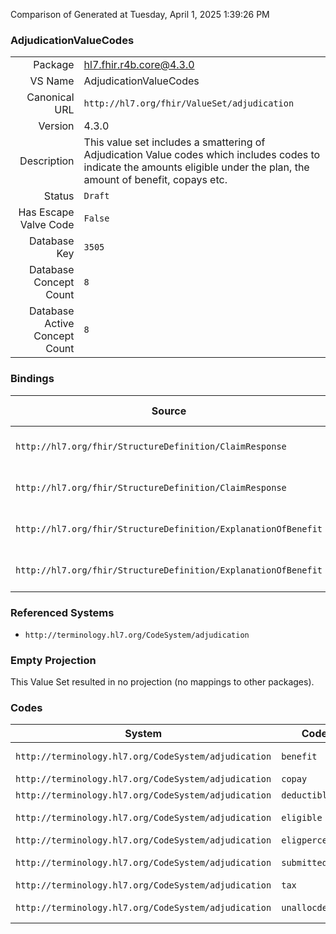 Comparison of 
Generated at Tuesday, April 1, 2025 1:39:26 PM

### AdjudicationValueCodes

|      |     |
| ---: | --- |
| Package | hl7.fhir.r4b.core@4.3.0 |
| VS Name | AdjudicationValueCodes |
| Canonical URL | `http://hl7.org/fhir/ValueSet/adjudication` |
| Version | 4.3.0 |
| Description | This value set includes a smattering of Adjudication Value codes which includes codes to indicate the amounts eligible under the plan, the amount of benefit, copays etc. |
| Status | `Draft` |
| Has Escape Valve Code | `False` |
| Database Key | `3505` |
| Database Concept Count | `8` |
| Database Active Concept Count | `8` |
### Bindings

| Source | Element | Binding | Strength | Element Short |
| ------ | ------- | ------- | -------- | ------------- |
| `http://hl7.org/fhir/StructureDefinition/ClaimResponse` | `ClaimResponse.item.adjudication.category` | `http://hl7.org/fhir/ValueSet/adjudication` | `Example` | Type of adjudication information |
| `http://hl7.org/fhir/StructureDefinition/ClaimResponse` | `ClaimResponse.total.category` | `http://hl7.org/fhir/ValueSet/adjudication` | `Example` | Type of adjudication information |
| `http://hl7.org/fhir/StructureDefinition/ExplanationOfBenefit` | `ExplanationOfBenefit.item.adjudication.category` | `http://hl7.org/fhir/ValueSet/adjudication` | `Example` | Type of adjudication information |
| `http://hl7.org/fhir/StructureDefinition/ExplanationOfBenefit` | `ExplanationOfBenefit.total.category` | `http://hl7.org/fhir/ValueSet/adjudication` | `Example` | Type of adjudication information |

### Referenced Systems

* `http://terminology.hl7.org/CodeSystem/adjudication`
### Empty Projection

This Value Set resulted in no projection (no mappings to other packages).

### Codes

| System | Code | Display |
| ------ | ---- | ------- |
| `http://terminology.hl7.org/CodeSystem/adjudication` | `benefit` | Benefit Amount |
| `http://terminology.hl7.org/CodeSystem/adjudication` | `copay` | CoPay |
| `http://terminology.hl7.org/CodeSystem/adjudication` | `deductible` | Deductible |
| `http://terminology.hl7.org/CodeSystem/adjudication` | `eligible` | Eligible Amount |
| `http://terminology.hl7.org/CodeSystem/adjudication` | `eligpercent` | Eligible % |
| `http://terminology.hl7.org/CodeSystem/adjudication` | `submitted` | Submitted Amount |
| `http://terminology.hl7.org/CodeSystem/adjudication` | `tax` | Tax |
| `http://terminology.hl7.org/CodeSystem/adjudication` | `unallocdeduct` | Unallocated Deductible |
